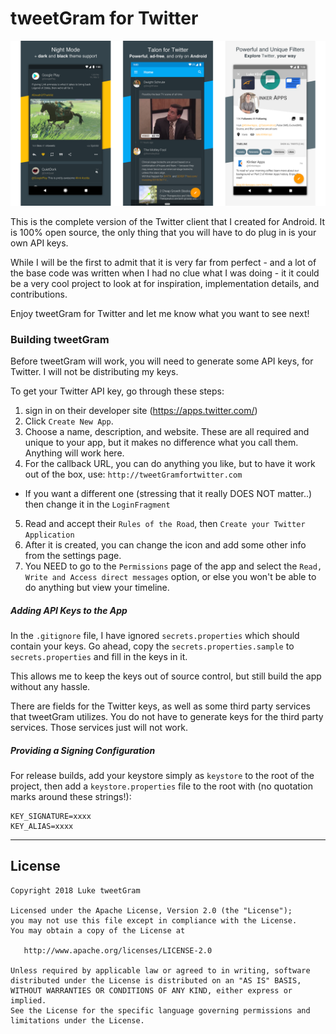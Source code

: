 # tweetGram for Twitter

![promo](promo/github/promo.png)

This is the complete version of the Twitter client that I created for Android. It is 100% open source, the only thing that you will have to do plug in is your own API keys.

While I will be the first to admit that it is very far from perfect - and a lot of the base code was written when I had no clue what I was doing - it it could be a very cool project to look at for inspiration, implementation details, and contributions.

Enjoy tweetGram for Twitter and let me know what you want to see next!

### Building tweetGram

Before tweetGram will work, you will need to generate some API keys, for Twitter. I will not be distributing my keys.

To get your Twitter API key, go through these steps:

1. sign in on their developer site (https://apps.twitter.com/)
2. Click `Create New App`.
3. Choose a name, description, and website. These are all required and unique to your app, but it makes no difference what you call them. Anything will work here.
4. For the callback URL, you can do anything you like, but to have it work out of the box, use: `http://tweetGramfortwitter.com`
  * If you want a different one (stressing that it really DOES NOT matter..) then change it in the `LoginFragment`
5. Read and accept their `Rules of the Road`, then `Create your Twitter Application`
6. After it is created, you can change the icon and add some other info from the settings page.
7. You NEED to go to the `Permissions` page of the app and select the `Read, Write and Access direct messages` option, or else you won't be able to do anything but view your timeline.

##### Adding API Keys to the App

In the `.gitignore` file, I have ignored `secrets.properties` which should contain your keys. Go ahead, copy the `secrets.properties.sample` to `secrets.properties` and fill in the keys in it.

This allows me to keep the keys out of source control, but still build the app without any hassle.

There are fields for the Twitter keys, as well as some third party services that tweetGram utilizes. You do not have to generate keys for the third party services. Those services just will not work.

##### Providing a Signing Configuration

For release builds, add your keystore simply as `keystore` to the root of the project, then add a `keystore.properties` file to the root with (no quotation marks around these strings!):

```
KEY_SIGNATURE=xxxx
KEY_ALIAS=xxxx
```



---

## License

    Copyright 2018 Luke tweetGram

    Licensed under the Apache License, Version 2.0 (the "License");
    you may not use this file except in compliance with the License.
    You may obtain a copy of the License at

       http://www.apache.org/licenses/LICENSE-2.0

    Unless required by applicable law or agreed to in writing, software
    distributed under the License is distributed on an "AS IS" BASIS,
    WITHOUT WARRANTIES OR CONDITIONS OF ANY KIND, either express or implied.
    See the License for the specific language governing permissions and
    limitations under the License.
